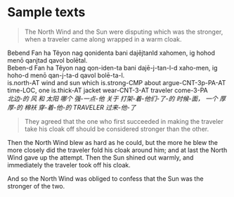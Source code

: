 # Sample texts

> The North Wind and the Sun were disputing which was the stronger, when a traveler came along wrapped in a warm cloak.

Bebend Fan ha Têyon nag qonidenta bani dajējtanld xahomen, ig hohod menō qanjtad qavol bolētal.\
Beben-d Fan ha Têyon nag qon-iden-ta bani dajē-j-tan-l-d xaho-men, ig hoho-d menō qan-j-ta-d qavol bolē-ta-l.\
is.north-AT wind and sun which is.strong-CMP about argue-CNT-3p-PA-AT time-LOC, one is.thick-AT jacket wear-CNT-3-AT traveler come-3-PA \
_北边-的 风 和 太阳 哪个 强-一点-他 关于 打架-着-他们-了-的 时候-面， 一个 厚厚-的 棉袄 穿-着-他-的 TRAVELER 过来-他-了_

> They agreed that the one who first succeeded in making the traveler take his cloak off should be considered stronger than the other.

Then the North Wind blew as hard as he could, but the more he blew the more closely did the traveler fold his cloak around him;
and at last the North Wind gave up the attempt. Then the Sun shined out warmly, and immediately the traveler took off his cloak.

And so the North Wind was obliged to confess that the Sun was the stronger of the two.
